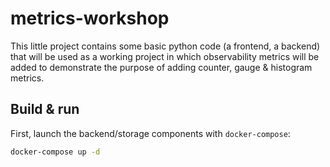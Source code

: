 # metrics-workshop

This little project contains some basic python code (a frontend, a backend) that will be used as a working project in which observability metrics will be added to demonstrate the purpose of adding counter, gauge & histogram metrics.

## Build & run

First, launch the backend/storage components with `docker-compose`:

```sh
docker-compose up -d
```